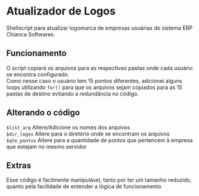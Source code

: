 # Atualizador de Logos

Shellscript para atualizar logomarca de empresas usuárias do sistema ERP Chianca Softwares.

## Funcionamento

O script copiará os arquivos para as respectivas pastas onde cada usuário se encontra configurado.  
Como nesse caso o usuário tem 15 pontos diferentes, adicionei alguns loops utilizando `for()` para que os arquivos sejam copiados para as 15 pastas de destino evitando a redundância no código.

## Alterando o código

`$list_arq` Altere/Adicione os nomes dos arquivos  
`$dir_logos` Altere para o diretório onde se encontram os arquivos  
`$qte_pontos` Altere para a quantidade de pontos que pertencem à empresa que estejam no mesmo servidor  

## Extras

Esse código é facilmente manipulável, tanto por ter um tamanho reduzido, quanto pela facilidade de entender a lógica de funcionamento.
